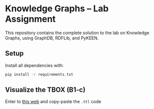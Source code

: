 # Knowledge Graphs – Lab Assignment

This repository contains the complete solution to the lab on Knowledge Graphs, using GraphDB, RDFLib, and PyKEEN.

## Setup

Install all dependencies with:

```bash
pip install -r requirements.txt

```

## Visualize the TBOX (B1-c)

Enter to [this web](https://www.ldf.fi/service/rdf-grapher) and copy-paste the `.ttl` code
